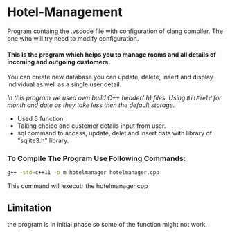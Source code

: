 # Hotel-Management

Program containg the .vscode file with configuration of clang compiler. The one who will try need to modify configuration.

#### This is the program which helps you to manage rooms and all details of incoming and outgoing customers.

You can create new database
you can update, delete, insert
and display individual as well as a single user detail.

_In this program we used own build C++  header(.h) files._
_Using `BitField` for month and date as they take less then the default storage._

- Used 6 function
- Taking choice and customer details input from user.
- sql command to access, update, delet and insert data with library of "sqlite3.h" library. 


### To Compile The Program Use Following Commands:
```sh
g++ -std=c++11 -o m hotelmanager hotelmanager.cpp
```
This command will executr the hotelmanager.cpp

## Limitation
the program is in initial phase so some of the function might not work.
